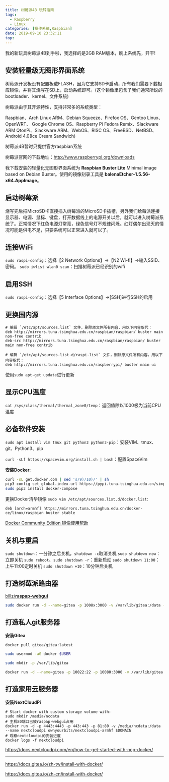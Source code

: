 ```yaml
---
title: 树莓派4B 玩转指南
tags:
  - Raspberry
  - Linux
categories: [操作系统,Raspbian]
date: 2019-09-10 23:32:11
top:
---
```


我的新玩具树莓派4B到手啦，我选择的是2GB RAM版本，刷上系统先，开干!

<!-- more -->

## 安装轻量级无图形界面系统

树莓派开发板没有配置板载FLASH，因为它支持SD卡启动，所有我们需要下载相应镜像，并将其烧写在SD上，启动系统即可。(这个镜像里包含了我们通常所说的bootloader、kernel、文件系统)

树莓派由于其开源特性，支持非常多的系统类型：

Raspbian、Arch Linux ARM、Debian Squeeze、Firefox OS、Gentoo Linux、OpenWRT、
Google Chrome OS、Raspberry Pi Fedora Remix、Slackware ARM
QtonPi、Slackware ARM、WebOS、RISC OS、FreeBSD、NetBSD、Android 4.0(Ice Cream Sandwich)

树莓派4B暂时只提供官方raspbian系统

树莓派官网的下载地址：http://www.raspberrypi.org/downloads

我下载安装的轻量化无图形界面系统为 **Raspbian Buster Lite** Minimal image based on Debian Buster。使用的镜像刻录工具是 **balenaEtcher-1.5.56-x64.AppImage**。

## 启动树莓派
烧写完后把MicroSD卡直接插入树莓派的MicroSD卡插槽，另外我们给莓派连接显示器、电源、鼠标、键盘，打开数据线上的电源开关以后，就可以进入树莓派系统了。正常情况下红色电源灯常亮，绿色信号灯不规律闪烁。红灯偶尔出现灭的情况可能是供电不足，只要系统可以正常进入就可以了。

## 连接WiFi

`sudo raspi-config`：选择【2 Network Options】->【N2 Wi-fi】->输入SSID、密码。
`sudo iwlist wlan0 scan`：扫描树莓派已经识别的wifi

## 启用SSH
`sudo raspi-config`：选择【5 Interface Options】->[SSH]进行SSH的启用

## 更换国内源

```
# 编辑 `/etc/apt/sources.list` 文件，删除原文件所有内容，用以下内容取代：
deb http://mirrors.tuna.tsinghua.edu.cn/raspbian/raspbian/ buster main non-free contrib
deb-src http://mirrors.tuna.tsinghua.edu.cn/raspbian/raspbian/ buster main non-free contrib

# 编辑 `/etc/apt/sources.list.d/raspi.list` 文件，删除原文件所有内容，用以下内容取代：
deb http://mirrors.tuna.tsinghua.edu.cn/raspberrypi/ buster main ui
```

使用`sudo apt-get update`进行更新

## 显示CPU温度

`cat /sys/class/thermal/thermal_zone0/temp`：返回值除以1000极为当前CPU温度

## 必备软件安装

`sudo apt install vim tmux git python3 python3-pip`：安装VIM、tmux、git、Python3、pip

`curl -sLf https://spacevim.org/install.sh | bash`：配置SpaceVim

**安装Docker**:
```bash
curl -sL get.docker.com | sed 's/9)/10)/' | sh
pip3 config set global.index-url https://pypi.tuna.tsinghua.edu.cn/simple
sudo pip3 install docker-compose
```
更换Docker清华镜像
`sudo vim /etc/apt/sources.list.d/docker.list`:
```
deb [arch=armhf] https://mirrors.tuna.tsinghua.edu.cn/docker-ce/linux/raspbian buster stable
```
[Docker Community Edition 镜像使用帮助](https://mirror.tuna.tsinghua.edu.cn/help/docker-ce/)

## 关机与重启

`sudo shutdown`：一分钟之后关机，`shutdown -c`取消关机
`sudo shutdown now`：立即关机
`sudo reboot`、`sudo shutdown -r`：重新启动
`sudo shutdown 11:00`：上午11:00定时关机
`sudo shutdown +10`：10分钟后关机

## 打造树莓派路由器

[billz/**raspap-webgui**](https://github.com/billz/raspap-webgui)

```bash
sudo docker run -d --name=gitea -p 1008x:3000 -v /var/lib/gitea:/data --restart unless-stopped kunde21/gitea-arm:latest
```

## 打造私人git服务器
**安装Gitea**
```bash
docker pull gitea/gitea:latest

sudo usermod -aG docker $USER

sudo mkdir -p /var/lib/gitea

docker run -d --name=gitea -p 10022:22 -p 10080:3000 -v /var/lib/gitea:/data gitea/gitea:latest
```

## 打造家用云服务器
**安装NextCloudPi**
```
# Start docker with custom storage volume with:
sudo mkdir /media/ncdata
# 主机80端口已被raspap-webgui占用
docker run -d -p 4443:4443 -p 443:443 -p 81:80 -v /media/ncdata:/data --name nextcloudpi ownyourbits/nextcloudpi-armhf $DOMAIN
# 观察nextcloudpi的安装进度
docker logs -f nextcloudpi
```
https://docs.nextcloudpi.com/en/how-to-get-started-with-ncp-docker/

*************

https://docs.gitea.io/zh-tw/install-with-docker/

https://docs.gitea.io/zh-cn/install-with-docker/
